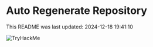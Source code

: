 # Auto Regenerate Repository

This README was last updated: 2024-12-18 19:41:10

 ![TryHackMe](https://tryhackme.com/badge/533634)